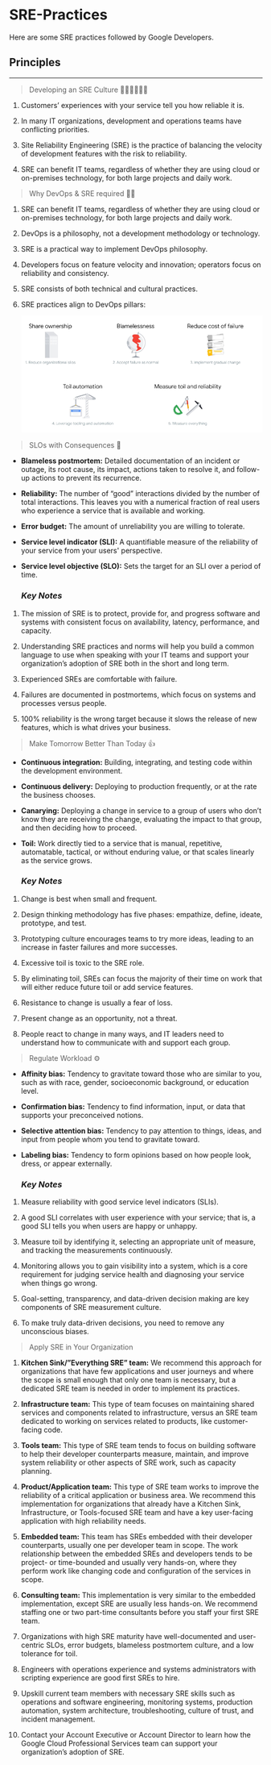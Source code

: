 # SRE-Practices

Here are some SRE practices followed by Google Developers.

## Principles 
---
> Developing an SRE Culture 👨🏻‍💻👩🏻‍💻
1. Customers’ experiences with your service tell you how reliable it is.
2. In many IT organizations, development and operations teams have
conflicting priorities.
3. Site Reliability Engineering (SRE) is the practice of balancing the
velocity of development features with the risk to reliability.

4. SRE can benefit IT teams, regardless of whether they are using cloud
or on-premises technology, for both large projects and daily work.

> Why DevOps & SRE required 💪🏻

1. SRE can benefit IT teams, regardless of whether they are using cloud
or on-premises technology, for both large projects and daily work.
2. DevOps is a philosophy, not a development methodology or
technology.
3. SRE is a practical way to implement DevOps philosophy.
4. Developers focus on feature velocity and innovation; operators focus
on reliability and consistency.
5. SRE consists of both technical and cultural practices.
6. SRE practices align to DevOps pillars:

    ![DevOps pillars](images/sre-1.png)

> SLOs with Consequences 🤔
* **Blameless postmortem:** Detailed documentation of an incident or
outage, its root cause, its impact, actions taken to resolve it, and
follow-up actions to prevent its recurrence.
* **Reliability:** The number of “good” interactions divided by the number
of total interactions. This leaves you with a numerical fraction of real
users who experience a service that is available and working.
* **Error budget:** The amount of unreliability you are willing to tolerate.
* **Service level indicator (SLI):** A quantifiable measure of the reliability
of your service from your users' perspective.
* **Service level objective (SLO):** Sets the target for an SLI over a period
of time.

    ### *Key Notes*

1. The mission of SRE is to protect, provide for, and progress software
and systems with consistent focus on availability, latency,
performance, and capacity.
2. Understanding SRE practices and norms will help you build a
common language to use when speaking with your IT teams and
support your organization’s adoption of SRE both in the short and
long term.
3. Experienced SREs are comfortable with failure.
4. Failures are documented in postmortems, which focus on systems
and processes versus people.

5. 100% reliability is the wrong target because it slows the release of
new features, which is what drives your business.

> Make Tomorrow Better Than Today 👍

* **Continuous integration:** Building, integrating, and testing code
within the development environment.
* **Continuous delivery:** Deploying to production frequently, or at the
rate the business chooses.
* **Canarying:** Deploying a change in service to a group of users who
don’t know they are receiving the change, evaluating the impact to
that group, and then deciding how to proceed.
* **Toil:** Work directly tied to a service that is manual, repetitive,
automatable, tactical, or without enduring value, or that scales
linearly as the service grows. 

    ### *Key Notes*

1. Change is best when small and frequent.
2. Design thinking methodology has five phases: empathize, define,
ideate, prototype, and test.
3. Prototyping culture encourages teams to try more ideas, leading to an
increase in faster failures and more successes.
4. Excessive toil is toxic to the SRE role.
5. By eliminating toil, SREs can focus the majority of their time on work
that will either reduce future toil or add service features.
6. Resistance to change is usually a fear of loss.

7. Present change as an opportunity, not a threat.
8. People react to change in many ways, and IT leaders need to
understand how to communicate with and support each group.

> Regulate Workload ⚙️

* **Affinity bias:** Tendency to gravitate toward those who are similar to
you, such as with race, gender, socioeconomic background, or
education level.
* **Confirmation bias:** Tendency to find information, input, or data that
supports your preconceived notions.
* **Selective attention bias:** Tendency to pay attention to things, ideas,
and input from people whom you tend to gravitate toward.
* **Labeling bias:** Tendency to form opinions based on how people look,
dress, or appear externally.

    ### *Key Notes*

1. Measure reliability with good service level indicators (SLIs).
2. A good SLI correlates with user experience with your service; that is, a
good SLI tells you when users are happy or unhappy.
3. Measure toil by identifying it, selecting an appropriate unit of
measure, and tracking the measurements continuously.
4. Monitoring allows you to gain visibility into a system, which is a core
requirement for judging service health and diagnosing your service
when things go wrong.

5. Goal-setting, transparency, and data-driven decision making are key
components of SRE measurement culture.
6. To make truly data-driven decisions, you need to remove any
unconscious biases. 

> Apply SRE in Your Organization

1. **Kitchen Sink/”Everything SRE” team:** We recommend this approach
for organizations that have few applications and user journeys and
where the scope is small enough that only one team is necessary, but
a dedicated SRE team is needed in order to implement its practices.
2. **Infrastructure team:** This type of team focuses on maintaining shared
services and components related to infrastructure, versus an SRE
team dedicated to working on services related to products, like
customer-facing code.
3. **Tools team:** This type of SRE team tends to focus on building
software to help their developer counterparts measure, maintain, and
improve system reliability or other aspects of SRE work, such as
capacity planning.
4. **Product/Application team:** This type of SRE team works to improve
the reliability of a critical application or business area. We
recommend this implementation for organizations that already have a
Kitchen Sink, Infrastructure, or Tools-focused SRE team and have a
key user-facing application with high reliability needs.
5. **Embedded team:** This team has SREs embedded with their developer
counterparts, usually one per developer team in scope. The work
relationship between the embedded SREs and developers tends to be
project- or time-bounded and usually very hands-on, where they
perform work like changing code and configuration of the services in
scope.
6. **Consulting team:** This implementation is very similar to the
embedded implementation, except SRE are usually less hands-on. We
recommend staffing one or two part-time consultants before you staff
your first SRE team.

7. Organizations with high SRE maturity have well-documented and
user-centric SLOs, error budgets, blameless postmortem culture, and
a low tolerance for toil.
8. Engineers with operations experience and systems administrators
with scripting experience are good first SREs to hire.
9. Upskill current team members with necessary SRE skills such as
operations and software engineering, monitoring systems, production
automation, system architecture, troubleshooting, culture of trust, and
incident management.
10. Contact your Account Executive or Account Director to learn how the
Google Cloud Professional Services team can support your
organization’s adoption of SRE.